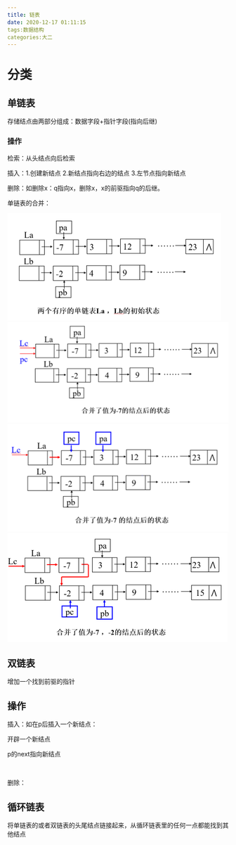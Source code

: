 ```yaml
---
title: 链表
date: 2020-12-17 01:11:15
tags:数据结构
categories:大二
---
```


# 分类

## 单链表

存储结点由两部分组成：数据字段+指针字段(指向后继)

### 操作

检索：从头结点向后检索

插入：1.创建新结点 2.新结点指向右边的结点 3.左节点指向新结点

删除：如删除x：q指向x，删除x，x的前驱指向q的后继。

单链表的合并：

<img src="%E9%93%BE%E8%A1%A8/1.PNG" style="zoom:50%;" />

<img src="%E9%93%BE%E8%A1%A8/2.PNG" style="zoom:50%;" />

<img src="%E9%93%BE%E8%A1%A8/3.PNG" style="zoom:50%;" />

<img src="%E9%93%BE%E8%A1%A8/4.PNG" style="zoom:50%;" />

## 双链表

增加一个找到前驱的指针

## 操作

插入：如在p后插入一个新结点：

开辟一个新结点

p的next指向新结点

​           

删除：



## 循环链表

将单链表的或者双链表的头尾结点链接起来，从循环链表里的任何一点都能找到其他结点
